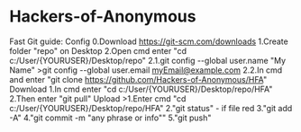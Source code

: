 # Hackers-of-Anonymous
Fast Git guide:
    Config
     0.Download https://git-scm.com/downloads
     1.Create folder "repo" on Desktop
     2.Open cmd enter "cd c:/User/{YOURUSER}/Desktop/repo"
     2.1.git config --global user.name "My Name" 
         >git config --global user.email myEmail@example.com
     2.2.In cmd and enter "git clone https://github.com/Hackers-of-Anonymous/HFA"
   Download
     1.In cmd enter "cd c:/User/{YOURUSER}/Desktop/repo/HFA"
     2.Then enter "git pull"
    Upload
     >1.Enter cmd "cd c:/User/{YOURUSER}/Desktop/repo/HFA"
     2."git status" - if file red
     3."git add -A"
     4."git commit -m "any phrase or info""
     5."git push"
